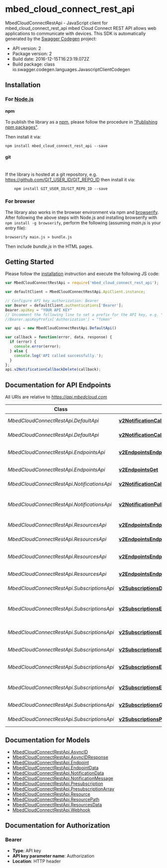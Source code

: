 # mbed_cloud_connect_rest_api

MbedCloudConnectRestApi - JavaScript client for mbed_cloud_connect_rest_api
mbed Cloud Connect REST API allows web applications to communicate with devices.
This SDK is automatically generated by the [Swagger Codegen](https://github.com/swagger-api/swagger-codegen) project:

- API version: 2
- Package version: 2
- Build date: 2016-12-15T16:23:19.072Z
- Build package: class io.swagger.codegen.languages.JavascriptClientCodegen

## Installation

### For [Node.js](https://nodejs.org/)

#### npm

To publish the library as a [npm](https://www.npmjs.com/),
please follow the procedure in ["Publishing npm packages"](https://docs.npmjs.com/getting-started/publishing-npm-packages).

Then install it via:

```shell
npm install mbed_cloud_connect_rest_api --save
```

#### git
#
If the library is hosted at a git repository, e.g.
https://github.com/GIT_USER_ID/GIT_REPO_ID
then install it via:

```shell
    npm install GIT_USER_ID/GIT_REPO_ID --save
```

### For browser

The library also works in the browser environment via npm and [browserify](http://browserify.org/). After following
the above steps with Node.js and installing browserify with `npm install -g browserify`,
perform the following (assuming *main.js* is your entry file):

```shell
browserify main.js > bundle.js
```

Then include *bundle.js* in the HTML pages.

## Getting Started

Please follow the [installation](#installation) instruction and execute the following JS code:

```javascript
var MbedCloudConnectRestApi = require('mbed_cloud_connect_rest_api');

var defaultClient = MbedCloudConnectRestApi.ApiClient.instance;

// Configure API key authorization: Bearer
var Bearer = defaultClient.authentications['Bearer'];
Bearer.apiKey = "YOUR API KEY"
// Uncomment the following line to set a prefix for the API key, e.g. "Token" (defaults to null)
//Bearer.apiKeyPrefix['Authorization'] = "Token"

var api = new MbedCloudConnectRestApi.DefaultApi()

var callback = function(error, data, response) {
  if (error) {
    console.error(error);
  } else {
    console.log('API called successfully.');
  }
};
api.v2NotificationCallbackDelete(callback);

```

## Documentation for API Endpoints

All URIs are relative to *https://api.mbedcloud.com*

Class | Method | HTTP request | Description
------------ | ------------- | ------------- | -------------
*MbedCloudConnectRestApi.DefaultApi* | [**v2NotificationCallbackDelete**](docs/DefaultApi.md#v2NotificationCallbackDelete) | **DELETE** /v2/notification/callback | Delete callback URL
*MbedCloudConnectRestApi.DefaultApi* | [**v2NotificationCallbackGet**](docs/DefaultApi.md#v2NotificationCallbackGet) | **GET** /v2/notification/callback | Check callback URL
*MbedCloudConnectRestApi.EndpointsApi* | [**v2EndpointsEndpointNameGet**](docs/EndpointsApi.md#v2EndpointsEndpointNameGet) | **GET** /v2/endpoints/{endpointName} | List the resources on an endpoint
*MbedCloudConnectRestApi.EndpointsApi* | [**v2EndpointsGet**](docs/EndpointsApi.md#v2EndpointsGet) | **GET** /v2/endpoints | List all endpoints
*MbedCloudConnectRestApi.NotificationsApi* | [**v2NotificationCallbackPut**](docs/NotificationsApi.md#v2NotificationCallbackPut) | **PUT** /v2/notification/callback | Register a callback URL
*MbedCloudConnectRestApi.NotificationsApi* | [**v2NotificationPullGet**](docs/NotificationsApi.md#v2NotificationPullGet) | **GET** /v2/notification/pull | Get notifications using Long Poll
*MbedCloudConnectRestApi.ResourcesApi* | [**v2EndpointsEndpointNameResourcePathDelete**](docs/ResourcesApi.md#v2EndpointsEndpointNameResourcePathDelete) | **DELETE** /v2/endpoints/{endpointName}/{resourcePath} | Delete a resource
*MbedCloudConnectRestApi.ResourcesApi* | [**v2EndpointsEndpointNameResourcePathGet**](docs/ResourcesApi.md#v2EndpointsEndpointNameResourcePathGet) | **GET** /v2/endpoints/{endpointName}/{resourcePath} | Read from a resource
*MbedCloudConnectRestApi.ResourcesApi* | [**v2EndpointsEndpointNameResourcePathPost**](docs/ResourcesApi.md#v2EndpointsEndpointNameResourcePathPost) | **POST** /v2/endpoints/{endpointName}/{resourcePath} | Execute a function on a resource
*MbedCloudConnectRestApi.ResourcesApi* | [**v2EndpointsEndpointNameResourcePathPut**](docs/ResourcesApi.md#v2EndpointsEndpointNameResourcePathPut) | **PUT** /v2/endpoints/{endpointName}/{resourcePath} | Write to a resource
*MbedCloudConnectRestApi.SubscriptionsApi* | [**v2SubscriptionsDelete**](docs/SubscriptionsApi.md#v2SubscriptionsDelete) | **DELETE** /v2/subscriptions | Remove all subscriptions
*MbedCloudConnectRestApi.SubscriptionsApi* | [**v2SubscriptionsEndpointNameDelete**](docs/SubscriptionsApi.md#v2SubscriptionsEndpointNameDelete) | **DELETE** /v2/subscriptions/{endpointName} | Delete subscriptions from an endpoint
*MbedCloudConnectRestApi.SubscriptionsApi* | [**v2SubscriptionsEndpointNameGet**](docs/SubscriptionsApi.md#v2SubscriptionsEndpointNameGet) | **GET** /v2/subscriptions/{endpointName} | Read endpoints subscriptions
*MbedCloudConnectRestApi.SubscriptionsApi* | [**v2SubscriptionsEndpointNameResourcePathDelete**](docs/SubscriptionsApi.md#v2SubscriptionsEndpointNameResourcePathDelete) | **DELETE** /v2/subscriptions/{endpointName}/{resourcePath} | Remove a subscription
*MbedCloudConnectRestApi.SubscriptionsApi* | [**v2SubscriptionsEndpointNameResourcePathGet**](docs/SubscriptionsApi.md#v2SubscriptionsEndpointNameResourcePathGet) | **GET** /v2/subscriptions/{endpointName}/{resourcePath} | Read subscription status
*MbedCloudConnectRestApi.SubscriptionsApi* | [**v2SubscriptionsEndpointNameResourcePathPut**](docs/SubscriptionsApi.md#v2SubscriptionsEndpointNameResourcePathPut) | **PUT** /v2/subscriptions/{endpointName}/{resourcePath} | Subscribe to a resource path
*MbedCloudConnectRestApi.SubscriptionsApi* | [**v2SubscriptionsGet**](docs/SubscriptionsApi.md#v2SubscriptionsGet) | **GET** /v2/subscriptions | Get pre-subscriptions
*MbedCloudConnectRestApi.SubscriptionsApi* | [**v2SubscriptionsPut**](docs/SubscriptionsApi.md#v2SubscriptionsPut) | **PUT** /v2/subscriptions | Set pre-subscriptions


## Documentation for Models

 - [MbedCloudConnectRestApi.AsyncID](docs/AsyncID.md)
 - [MbedCloudConnectRestApi.AsyncIDResponse](docs/AsyncIDResponse.md)
 - [MbedCloudConnectRestApi.Endpoint](docs/Endpoint.md)
 - [MbedCloudConnectRestApi.EndpointData](docs/EndpointData.md)
 - [MbedCloudConnectRestApi.NotificationData](docs/NotificationData.md)
 - [MbedCloudConnectRestApi.NotificationMessage](docs/NotificationMessage.md)
 - [MbedCloudConnectRestApi.Presubscription](docs/Presubscription.md)
 - [MbedCloudConnectRestApi.PresubscriptionArray](docs/PresubscriptionArray.md)
 - [MbedCloudConnectRestApi.Resource](docs/Resource.md)
 - [MbedCloudConnectRestApi.ResourcePath](docs/ResourcePath.md)
 - [MbedCloudConnectRestApi.ResourcesData](docs/ResourcesData.md)
 - [MbedCloudConnectRestApi.Webhook](docs/Webhook.md)


## Documentation for Authorization


### Bearer

- **Type**: API key
- **API key parameter name**: Authorization
- **Location**: HTTP header

